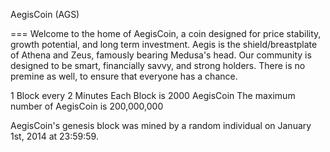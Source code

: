 AegisCoin (AGS)

===
Welcome to the home of AegisCoin, a coin designed for price stability, growth potential, and long term investment. Aegis is the shield/breastplate of Athena and Zeus, famously bearing Medusa's head. Our community is designed to be smart, financially savvy, and strong holders. There is no premine as well, to ensure that everyone has a chance.

1 Block every 2 Minutes
Each Block is 2000 AegisCoin
The maximum number of AegisCoin is 200,000,000

AegisCoin's genesis block was mined by a random individual on January 1st, 2014 at 23:59:59.